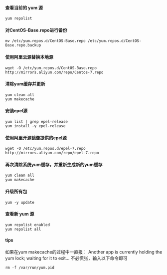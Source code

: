 #### 查看当前的 yum 源

```shell
yum repolist
```

#### 对CentOS-Base.repo进行备份

```shell
mv /etc/yum.repos.d/CentOS-Base.repo /etc/yum.repos.d/CentOS-Base.repo.backup
```

#### 使用阿里云源替换本地源

```shell
wget -O /etc/yum.repos.d/CentOS-Base.repo http://mirrors.aliyun.com/repo/Centos-7.repo
```

#### 清除yum缓存并更新

```shell
yum clean all
yum makecache
```

#### 安装epel源

```shell
yum list | grep epel-release 
yum install -y epel-release
```

#### 使用阿里开源镜像提供的epel源

```shell
wget -O /etc/yum.repos.d/epel-7.repo http://mirrors.aliyun.com/repo/epel-7.repo
```

#### 再次清除系统yum缓存，并重新生成新的yum缓存

```shell
yum clean all
yum makecache
```

#### 升级所有包

```shell
yum -y update
```

#### 查看新 yum 源

```shell
yum repolist enabled
yum repolist all
```



#### tips

如果在yum makecache的过程中一直报：
Another app is currently holding the yum lock; waiting for it to exit...
不必慌张，输入以下命令即可

```shell
rm -f /var/run/yum.pid
```